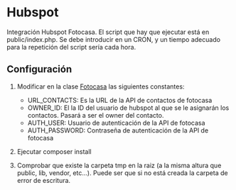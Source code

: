 # Hubspot

Integración Hubspot Fotocasa. El script que hay que ejecutar está en public/index.php. Se debe introducir en un CRON, y un tiempo adecuado para la repetición del script sería cada hora.

## Configuración
    
  1. Modificar en la clase [Fotocasa](lib/Fotocasa.php) las siguientes constantes:
     - URL_CONTACTS: Es la URL de la API de contactos de fotocasa 
     - OWNER_ID: El la ID del usuario de hubspot al que se le asignarán los contactos. Pasará a ser el owner del contacto.
     - AUTH_USER: Usuario de autenticación de la API de fotocasa
     - AUTH_PASSWORD: Contraseña de autenticación de la API de fotocasa
    
  2. Ejecutar composer install
  
  3. Comprobar que existe la carpeta tmp en la raiz (a la misma altura que public, lib, vendor, etc...). Puede ser que si no está creada la carpeta de error de escritura.
  
